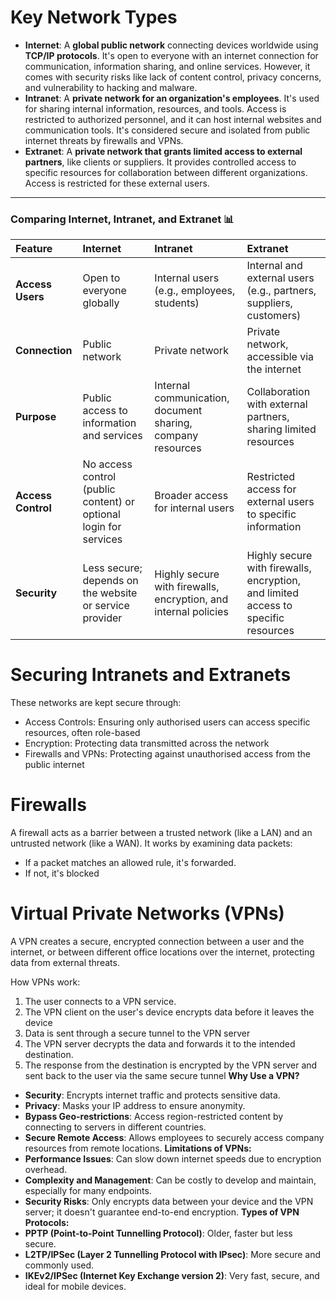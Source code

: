 # Key Network Types

- **Internet**: A **global public network** connecting devices worldwide using **TCP/IP protocols**. It's open to everyone with an internet connection for communication, information sharing, and online services. However, it comes with security risks like lack of content control, privacy concerns, and vulnerability to hacking and malware.
- **Intranet**: A **private network for an organization's employees**. It's used for sharing internal information, resources, and tools. Access is restricted to authorized personnel, and it can host internal websites and communication tools. It's considered secure and isolated from public internet threats by firewalls and VPNs.
- **Extranet**: A **private network that grants limited access to external partners**, like clients or suppliers. It provides controlled access to specific resources for collaboration between different organizations. Access is restricted for these external users.

---

### **Comparing Internet, Intranet, and Extranet** 📊

| Feature            | Internet                                                          | Intranet                                                        | Extranet                                                                           |
| :----------------- | :---------------------------------------------------------------- | :-------------------------------------------------------------- | :--------------------------------------------------------------------------------- |
| **Access Users**   | Open to everyone globally                                         | Internal users (e.g., employees, students)                      | Internal and external users (e.g., partners, suppliers, customers)                 |
| **Connection**     | Public network                                                    | Private network                                                 | Private network, accessible via the internet                                       |
| **Purpose**        | Public access to information and services                         | Internal communication, document sharing, company resources     | Collaboration with external partners, sharing limited resources                    |
| **Access Control** | No access control (public content) or optional login for services | Broader access for internal users                               | Restricted access for external users to specific information                       |
| **Security**       | Less secure; depends on the website or service provider           | Highly secure with firewalls, encryption, and internal policies | Highly secure with firewalls, encryption, and limited access to specific resources |
# Securing Intranets and Extranets
These networks are kept secure through:
- Access Controls: Ensuring only authorised users can access specific resources, often role-based
- Encryption: Protecting data transmitted across the network
- Firewalls and VPNs: Protecting against unauthorised access from the public internet
# Firewalls
A firewall acts as a barrier between a trusted network (like a LAN) and an untrusted network (like a WAN). It works by examining data packets:
- If a packet matches an allowed rule, it's forwarded.
- If not, it's blocked

# Virtual Private Networks (VPNs)
A VPN creates a secure, encrypted connection between a user and the internet, or between different office locations over the internet, protecting data from external threats.

How VPNs work:
1. The user connects to a VPN service.
2. The VPN client on the user's device encrypts data before it leaves the device
3. Data is sent through a secure tunnel to the VPN server
4. The VPN server decrypts the data and forwards it to the intended destination.
5. The response from the destination is encrypted by the VPN server and sent back to the user via the same secure tunnel
**Why Use a VPN?**
- **Security**: Encrypts internet traffic and protects sensitive data.
- **Privacy**: Masks your IP address to ensure anonymity.
- **Bypass Geo-restrictions**: Access region-restricted content by connecting to servers in different countries.
- **Secure Remote Access**: Allows employees to securely access company resources from remote locations.
**Limitations of VPNs:**
- **Performance Issues**: Can slow down internet speeds due to encryption overhead.
- **Complexity and Management**: Can be costly to develop and maintain, especially for many endpoints.
- **Security Risks**: Only encrypts data between your device and the VPN server; it doesn't guarantee end-to-end encryption.
**Types of VPN Protocols:**
- **PPTP (Point-to-Point Tunnelling Protocol)**: Older, faster but less secure.
- **L2TP/IPSec (Layer 2 Tunnelling Protocol with IPsec)**: More secure and commonly used.
- **IKEv2/IPSec (Internet Key Exchange version 2)**: Very fast, secure, and ideal for mobile devices.